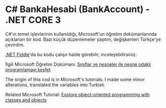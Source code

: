 # C# BankaHesabi (BankAccount) - .NET CORE 3
C#'ın temel işlevlerinin kullanıldığı, Microsoft'un öğretim dokümanlarında açıklanan bir kod. Bazı küçük düzenlemeler yaptım, değişkenleri Türkçe'ye çevirdim.

[.NET Fiddle](https://dotnetfiddle.net/SCCVt0)'da bu kodu çalışır halde görebilir, inceleyebilirsiniz.

İlgili Microsoft Öğretim Dokümanı: [Sınıflar ve nesneler ile nesne odaklı programlamayı keşfet](https://docs.microsoft.com/tr-tr/dotnet/csharp/tutorials/intro-to-csharp/introduction-to-classes)

The origin of this cod is in Microsoft's tutorials. I made some minor alterations, translated the variables into Turkish.

Related Microsoft Tutorial: [Explore object-oriented programming with classes and objects](https://docs.microsoft.com/en-us/dotnet/csharp/tutorials/intro-to-csharp/introduction-to-classes)
